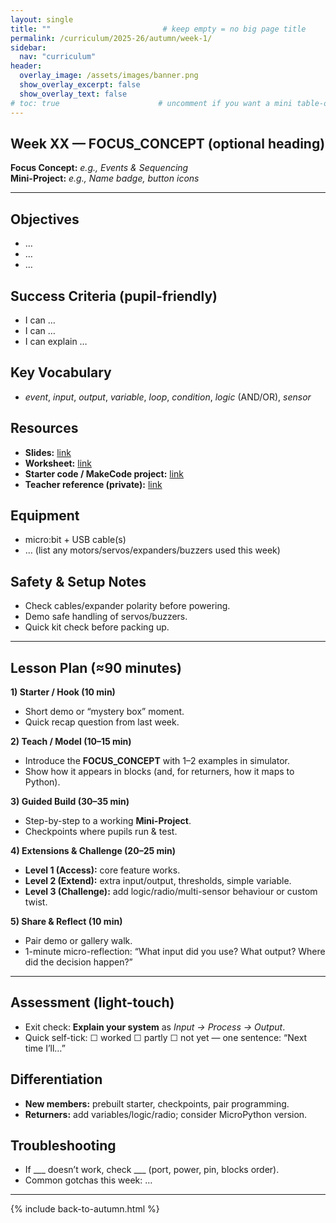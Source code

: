 ```yaml
---
layout: single
title: ""                         # keep empty = no big page title
permalink: /curriculum/2025-26/autumn/week-1/
sidebar:
  nav: "curriculum"
header:
  overlay_image: /assets/images/banner.png
  show_overlay_excerpt: false
  show_overlay_text: false
# toc: true                      # uncomment if you want a mini table-of-contents on the right
---
```


<!-- Optional: an H2 you can keep or delete -->
## Week XX — FOCUS_CONCEPT (optional heading)

**Focus Concept:** _e.g., Events & Sequencing_  
**Mini-Project:** _e.g., Name badge, button icons_

---

## Objectives
- …
- …
- …

## Success Criteria (pupil-friendly)
- I can …  
- I can …  
- I can explain …

## Key Vocabulary
- _event_, _input_, _output_, _variable_, _loop_, _condition_, _logic_ (AND/OR), _sensor_

## Resources
- **Slides:** [link](#)
- **Worksheet:** [link](#)
- **Starter code / MakeCode project:** [link](#)
- **Teacher reference (private):** [link](#)

## Equipment
- micro:bit + USB cable(s)  
- … (list any motors/servos/expanders/buzzers used this week)

## Safety & Setup Notes
- Check cables/expander polarity before powering.  
- Demo safe handling of servos/buzzers.  
- Quick kit check before packing up.

---

## Lesson Plan (≈90 minutes)

**1) Starter / Hook (10 min)**  
- Short demo or “mystery box” moment.  
- Quick recap question from last week.

**2) Teach / Model (10–15 min)**  
- Introduce the **FOCUS_CONCEPT** with 1–2 examples in simulator.  
- Show how it appears in blocks (and, for returners, how it maps to Python).

**3) Guided Build (30–35 min)**  
- Step-by-step to a working **Mini-Project**.  
- Checkpoints where pupils run & test.

**4) Extensions & Challenge (20–25 min)**  
- **Level 1 (Access):** core feature works.  
- **Level 2 (Extend):** extra input/output, thresholds, simple variable.  
- **Level 3 (Challenge):** add logic/radio/multi-sensor behaviour or custom twist.

**5) Share & Reflect (10 min)**  
- Pair demo or gallery walk.  
- 1-minute micro-reflection: “What input did you use? What output? Where did the decision happen?”

---

## Assessment (light-touch)
- Exit check: **Explain your system** as _Input → Process → Output_.  
- Quick self-tick: ☐ worked ☐ partly ☐ not yet — one sentence: “Next time I’ll…”

## Differentiation
- **New members:** prebuilt starter, checkpoints, pair programming.  
- **Returners:** add variables/logic/radio; consider MicroPython version.

## Troubleshooting
- If ___ doesn’t work, check ___ (port, power, pin, blocks order).  
- Common gotchas this week: …  

---

{% include back-to-autumn.html %}

